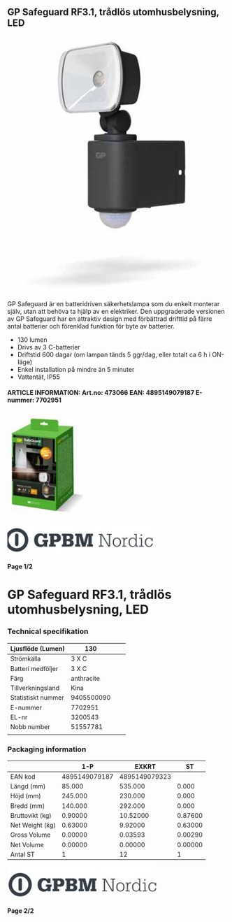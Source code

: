 ## GP Safeguard RF3.1, trådlös utomhusbelysning, LED

![](_page_0_Picture_3.jpeg)

GP Safeguard är en batteridriven säkerhetslampa som du enkelt monterar själv, utan att behöva ta hjälp av en elektriker. Den uppgraderade versionen av GP Safeguard har en attraktiv design med förbättrad drifttid på färre antal batterier och förenklad funktion för byte av batterier. 

- 130 lumen
- Drivs av 3 C-batterier
- Driftstid 600 dagar (om lampan tänds 5 ggr/dag, eller totalt ca 6 h i ON-läge)
- Enkel installation på mindre än 5 minuter
- Vattentät, IP55

#### **ARTICLE INFORMATION:** Art.no: 473066 EAN: 4895149079187 E-nummer: 7702951

![](_page_0_Picture_11.jpeg)

![](_page_0_Picture_13.jpeg)

**Page 1/2**

# GP Safeguard RF3.1, trådlös utomhusbelysning, LED

### **Technical specifikation**

| Ljusflöde (Lumen)  | 130        |  |  |
|--------------------|------------|--|--|
| Strömkälla         | 3 X C      |  |  |
| Batteri medföljer  | 3 X C      |  |  |
| Färg               | anthracite |  |  |
| Tillverkningsland  | Kina       |  |  |
| Statistiskt nummer | 9405500090 |  |  |
| E-nummer           | 7702951    |  |  |
| EL-nr              | 3200543    |  |  |
| Nobb number        | 51557781   |  |  |
|                    |            |  |  |

### **Packaging information**

|                 | 1-P           | EXKRT         | ST      |
|-----------------|---------------|---------------|---------|
| EAN kod         | 4895149079187 | 4895149079323 |         |
| Längd (mm)      | 85.000        | 535.000       | 0.000   |
| Höjd (mm)       | 245.000       | 230.000       | 0.000   |
| Bredd (mm)      | 140.000       | 292.000       | 0.000   |
| Bruttovikt (kg) | 0.90000       | 10.52000      | 0.87600 |
| Net Weight (kg) | 0.63000       | 9.92000       | 0.63000 |
| Gross Volume    | 0.00000       | 0.03593       | 0.00290 |
| Net Volume      | 0.00000       | 0.00000       | 0.00000 |
| Antal ST        | 1             | 12            | 1       |

![](_page_1_Picture_7.jpeg)

**Page 2/2**
